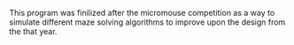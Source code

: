 This program was finilized after the micromouse competition as a way to simulate different maze solving algorithms to improve upon the design from the that year.
